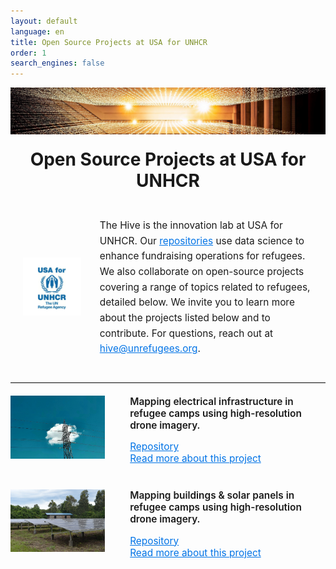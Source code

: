 ```yaml
---
layout: default
language: en
title: Open Source Projects at USA for UNHCR
order: 1
search_engines: false
---
```


![alt text](/assets/media/generic_data_image_thin.JPG)
<h2 align="center" style="font-size: 2em; margin-top: 20px;">Open Source Projects at USA for UNHCR</h2>

<div style="display: flex; align-items: center; gap: 30px; margin: 20px 0; padding: 20px;">

  <!-- Logo Section -->
  <div style="flex: 0 0 20%; max-width: 150px;">
    <img src="assets/media/U4U_logo.png" alt="USA for UNHCR logo" style="width: 100%;">
  </div>

  <!-- Text Section -->
  <div style="flex: 1; font-size: 1.1em; line-height: 1.6;">
    The Hive is the innovation lab at USA for UNHCR. Our 
    <a href="https://github.com/USAFORUNHCRhive" style="color: #0073e6;">repositories</a> 
    use data science to enhance fundraising operations for refugees. We also collaborate on open-source projects covering a range of topics related to refugees, detailed below. We invite you to learn more about the projects listed below and to contribute. For questions, reach out at 
    <a href="mailto:hive@unrefugees.org" style="color: #0073e6;">hive@unrefugees.org</a>.
  </div>

</div>

<hr style="border-top: 1px solid #ddd; margin: 20px 0;">

<div style="display: flex; flex-direction: column; gap: 40px; margin-bottom: 20px;">

  <!-- First Entry -->
  <div style="display: flex; justify-content: space-between; align-items: flex-start;">
    <div style="flex: 0 0 30%; max-width: 300px; margin-right: 20px;">
      <img src="assets/media/electricalpole.jpg" alt="electrical mapping image" style="width:100%;">
    </div>
    <div style="flex: 1; margin-left: 20px; font-size: 1.1em;">
      <p style="font-weight: 600; margin-top: 0;">
        Mapping electrical infrastructure in refugee camps using high-resolution drone imagery.
      </p>
      <a href="https://github.com/USAFORUNHCRhive/turkana-grid-mapping" style="color: #0073e6;">Repository</a>  
      <br>
      <a href="https://www.unrefugees.org/news/kakuma-and-kalobeyei-drone-imagery-and-machine-learning-for-better-planning-of-refugee-settlements/" style="color: #0073e6;">Read more about this project</a>
    </div>
  </div>

  <!-- Second Entry -->
  <div style="display: flex; justify-content: space-between; align-items: flex-start;">
    <div style="flex: 0 0 30%; max-width: 300px; margin-right: 20px;">
      <img src="assets/media/solar.jpg" alt="roof mapping image" style="width:100%;">
    </div>
    <div style="flex: 1; margin-left: 20px; font-size: 1.1em;">
      <p style="font-weight: 600; margin-top: 0;">
        Mapping buildings & solar panels in refugee camps using high-resolution drone imagery.
      </p>
      <a href="https://github.com/USAFORUNHCRhive/turkana-camp-roof-mapping" style="color: #0073e6;">Repository</a>  
      <br>
      <a href="https://www.unrefugees.org/news/kakuma-and-kalobeyei-drone-imagery-and-machine-learning-for-better-planning-of-refugee-settlements/" style="color: #0073e6;">Read more about this project</a>
    </div>
  </div>

</div>
